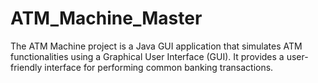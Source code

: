 # ATM_Machine_Master
The ATM Machine project is a Java GUI application that simulates ATM functionalities using a Graphical User Interface (GUI). It provides a user-friendly interface for performing common banking transactions.
